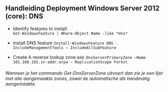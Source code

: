 ## Handleiding Deployment Windows Server 2012 (core): DNS

* Identify features to install:  
  `Get-WindowsFeature | Where-Object Name -like *dns*`  

* Install DNS feature
  `Install-WindowsFeature DNS -IncludeManagementTools – IncludeAllSubFeature`  

* Create A reverse lookup zone
  `Add-DnsServerPrimaryZone –Name 101.168.192.in-addr.arpa – ReplicationScope Forest`     

###### Wanneer je het commando Get-DnsServerZone uitvoert dan zie je een lijst met alle aangemaakte zones, zowel de automatische als handmatig aangemaakte.
